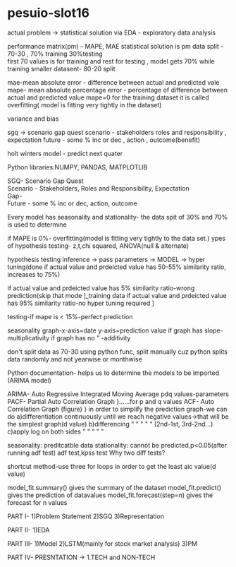 # pesuio-slot16
actual problem -> statistical solution
via EDA - exploratory data analysis

performance matrix(pm) - MAPE, MAE 
statistical solution is pm
data split - 70-30 , 70% training 30%testing  
first 70 values is for training and rest for testing , model gets 70% while training
smaller datasent- 80-20 split

mae-mean absolute error - difference between actual and predicted vale
mape- mean absolute percentage error - percentage of difference between actual and predicted value
mape=0 for the training dataset it is called overfitting( model is fitting very tightly in the dataset)

variance and bias 

sgq -> scenario gap quest 
scenario - stakeholders roles and responsibility , expectation 
future - some % inc or dec , action , outcome(benefit)

holt winters model - predict next quater 

Python libraries:NUMPY, PANDAS, MATPLOTLIB

SGQ- Scenario Gap Quest   
Scenario - Stakeholders, Roles and Responsibility, Expectation    
Gap-    
Future - some % inc or dec, action, outcome

Every model has seasonality and stationality- the data spit of 30% and 70% is used to determine 

if MAPE is 0%- overfitting(model is fitting very tightly to the data set.)
ypes of hypothesis testing- z,t,chi squared, ANOVA(null & alternate)

hypothesis testing inference -> pass parameters -> MODEL -> hyper tuning(done if actual value and prdeicted value has 50-55% similarity ratio, increases to 75%)

if actual value and prdeicted value has 5% similarity ratio-wrong prediction(skip that mode             ]_training data
if actual value and prdeicted value has 95% similarity ratio-no hyper tuning required                   ]

testing-if mape is < 15%-perfect prediction




seasonality graph-x-axis=date
                  y-axis=prediction value
if graph has slope-multiplicativity
if graph has no " -additivity

don't split data as 70-30 using python func, split manually cuz python splits data randomly and not yearwise or monthwise

Python documentation- helps us to determine the models to be imported (ARIMA model)

ARIMA- Auto Regressive Integrated Moving Average
pdq values-parameters
PACF- Partial Auto Correlation Graph }......for p and q values
ACF- Auto Correlation Graph (figure) }
in order to simplify the prediction graph-we can do a)differentiation continuously until we reach negative values->that will be the simplest graph(d value)
                                                    b)differencing " " " " " (2nd-1st, 3rd-2nd...)
                                                    c)apply log on both sides " " " " " 

seasonality: preditcatble data
stationality: cannot be predicted,p<0.05(after running adf test)
adf test,kpss test
Why two diff tests?                                                    

shortcut method-use three for loops in order to get the least aic value(d value)

model_fit.summary() gives the summary of the dataset
model_fit.predict() gives the prediction of datavalues
model_fit.forecast(step=n) gives the forecast for n values


PART I-
1)Problem Statement
2)SGQ
3)Representation

PART II-
1)EDA

PART III-
1)Model
2)LSTM(mainly for stock market analysis)
3)PM

PART IV-
PRESNTATION -> 1.TECH and NON-TECH

